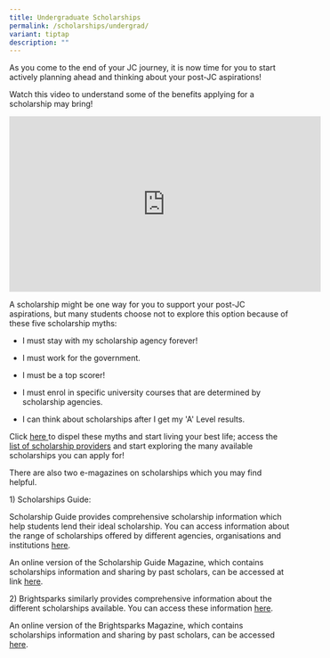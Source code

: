 ```yaml
---
title: Undergraduate Scholarships
permalink: /scholarships/undergrad/
variant: tiptap
description: ""
---
```

<p>As you come to the end of your JC journey, it is now time for you to start
actively planning ahead and thinking about your post-JC aspirations!</p>
<p>Watch this video to understand some of the benefits applying for a scholarship
may bring!</p>
<div class="iframe-wrapper">
<iframe height="315" width="560" allowfullscreen="true" frameborder="0" src="https://www.youtube.com/embed/3_V-gmVK2qg?si=EVOKuFWlHZq5LRle"></iframe>
</div>
<p></p>
<p>A scholarship might be one way for you to support your post-JC aspirations,
but many students choose not to explore this option because of these five
scholarship myths:</p>
<ul data-tight="true" class="tight">
<li>
<p>I must stay with my scholarship agency forever!</p>
</li>
<li>
<p>I must work for the government.</p>
</li>
<li>
<p>I must be a top scorer!</p>
</li>
<li>
<p>I must enrol in specific university courses that are determined by scholarship
agencies.</p>
</li>
<li>
<p>I can think about scholarships after I get my 'A' Level results.</p>
</li>
</ul>
<p>Click <a href="https://go.gov.sg/scholarshipmyths" rel="noopener noreferrer nofollow" target="_blank">here </a>to
dispel these myths and start living your best life; access the <a href="https://go.gov.sg/scholarshipsproviders" rel="noopener noreferrer nofollow" target="_blank">list of scholarship providers</a> and
start exploring the many available scholarships you can apply for!</p>
<p></p>
<p>There are also two e-magazines on scholarships which you may find helpful.</p>
<p></p>
<p>1) Scholarships Guide:</p>
<p>Scholarship Guide provides comprehensive scholarship information which
help students lend their ideal scholarship. You can access information
about the range of scholarships offered by different agencies, organisations
and institutions <a href="https://scholarshipguide.com.sg/scholarship/search" class="XqQF9c" rel="noopener noreferrer nofollow" target="_blank"><u>here</u></a>.&nbsp;</p>
<p>An online version of the Scholarship Guide Magazine, which contains scholarships
information and sharing by past scholars, can be accessed at link <a href="https://blog.scholarshipguide.com.sg/category/e-magazine/" class="XqQF9c" rel="noopener noreferrer nofollow" target="_blank"><u>here</u></a>.</p>
<p></p>
<p>2) Brightsparks similarly provides comprehensive information about the
different scholarships available. You can access these information <a href="https://brightsparks.com.sg/searchScholarships.php" class="XqQF9c" rel="noopener noreferrer nofollow" target="_blank"><u>here</u></a>.&nbsp;</p>
<p>An online version of the Brightsparks Magazine, which contains scholarships
information and sharing by past scholars, can be accessed <a href="https://brightsparks.com.sg/magazine/" class="XqQF9c" rel="noopener noreferrer nofollow" target="_blank"><u>here</u></a>.&nbsp;</p>
<p></p>
<p></p>
<p></p>
<p></p>